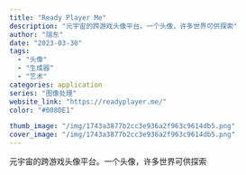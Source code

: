 ```yaml
---
title: "Ready Player Me"
description: "元宇宙的跨游戏头像平台。一个头像，许多世界可供探索"
author: "瑞东"
date: "2023-03-30"
tags:
  - "头像"
  - "生成器"
  - "艺术"
categories: application
series: "图像处理"
website_link: "https://readyplayer.me/"
color: "#008DE1"

thumb_image: "/img/1743a3877b2cc3e936a2f963c9614db5.png"
cover_image: "/img/1743a3877b2cc3e936a2f963c9614db5.png"
---
```


元宇宙的跨游戏头像平台。一个头像，许多世界可供探索
